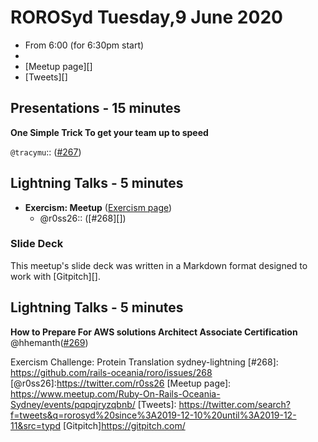 # ROROSyd Tuesday,9 June 2020

- From 6:00 (for 6:30pm start) 
-
- [Meetup page][]
- [Tweets][]

## Presentations - 15 minutes

**One Simple Trick To get your team up to speed**

  `@tracymu`:: ([#267][])



## Lightning Talks - 5 minutes

- **Exercism: Meetup** ([Exercism page][])
  - @r0ss26:: ([#268][])

### Slide Deck

This meetup's slide deck was written in a Markdown format designed to work with
[Gitpitch][].
## Lightning Talks - 5 minutes
**How to Prepare For AWS solutions Architect Associate Certification**
@hhemanth([#269][])


[@tracymu]: https://twitter.com/tracymu
[#267]: https://github.com/rails-oceania/roro/issues/267
[@hhemanth]: https://twitter.com/hhemanth
[#269]: https://github.com/rails-oceania/roro/issues/269
[Exercism page]: https://exercism.io/tracks/ruby/exercises/meetup
Exercism Challenge: Protein Translation sydney-lightning
[#268]: https://github.com/rails-oceania/roro/issues/268
[@r0ss26]:https://twitter.com/r0ss26
[Meetup page]: https://www.meetup.com/Ruby-On-Rails-Oceania-Sydney/events/pqpqjryzqbnb/
[Tweets]: https://twitter.com/search?f=tweets&q=rorosyd%20since%3A2019-12-10%20until%3A2019-12-11&src=typd
[Gitpitch]https://gitpitch.com/
